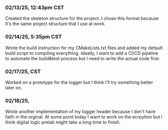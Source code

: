 ### 02/13/25, 12:43pm CST
Created the skeleton structure for the project.
I chose this format because it's the same project structure that I use at work.

### 02/14/25, 5:35pm CST
Wrote the build instruction for my CMakeLists.txt files and added my default build script to compiling everything. 
Ideally, I want to add a CI/CD pipeline to automate the build&test process but I need to write the actual code first. 

### 02/17/25, CST 
Worked on a prototype for the logger but I think I'll try something better later on.

### 02/18/25, 
Wrote another implementation of my logger header because I don't have faith in the orginal.
At some point today I want to work on the ecrpytion but I think digital logic prelab might take a long time to finish.
